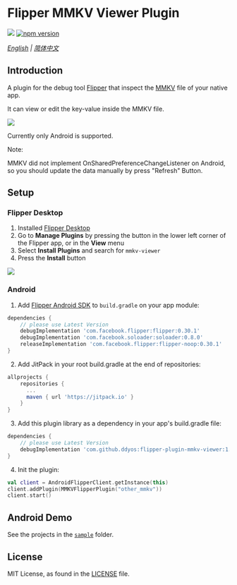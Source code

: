 # Flipper MMKV Viewer Plugin

[![](https://jitpack.io/v/ddyos/flipper-plugin-mmkv-viewer.svg)](https://jitpack.io/#ddyos/flipper-plugin-mmkv-viewer)
[![npm version](https://img.shields.io/npm/v/flipper-plugin-mmkv-viewer.svg)](https://www.npmjs.com/package/flipper-plugin-mmkv-viewer)

*[English](README.md) | [简体中文](README.zh-cn.md)*

## Introduction

A plugin for the debug tool [Flipper](https://fbflipper.com) that inspect the [MMKV](https://github.com/Tencent/MMKV) file of your native app.

It can view or edit the key-value inside the MMKV file.

![](https://user-images.githubusercontent.com/8358125/73119200-4ba6f300-3f99-11ea-8391-a22cc826b5ca.png)

Currently only Android is supported.

Note: 

MMKV did not implement OnSharedPreferenceChangeListener on Android, so you should update the data manually by press "Refresh" Button.

## Setup

### Flipper Desktop

1. Installed [Flipper Desktop](https://fbflipper.com)
2. Go to **Manage Plugins** by pressing the button in the lower left corner of the Flipper app, or in the **View** menu
3. Select **Install Plugins** and search for `mmkv-viewer`
4. Press the **Install** button

![](https://user-images.githubusercontent.com/8358125/73119201-52356a80-3f99-11ea-95b3-1a0013acbce8.png)

### Android

1. Add [Flipper Android SDK](https://github.com/facebook/flipper) to `build.gradle` on your app module:
```gradle
dependencies {
    // please use Latest Version
    debugImplementation 'com.facebook.flipper:flipper:0.30.1'
    debugImplementation 'com.facebook.soloader:soloader:0.8.0'
    releaseImplementation 'com.facebook.flipper:flipper-noop:0.30.1'
}
```
2. Add JitPack in your root build.gradle at the end of repositories:
```gradle
allprojects {
    repositories {
      ...
      maven { url 'https://jitpack.io' }
    }
}
```
3. Add this plugin library as a dependency in your app's build.gradle file:
```gradle
dependencies {
    // please use Latest Version
    debugImplementation 'com.github.ddyos:flipper-plugin-mmkv-viewer:1.0.0'
}
```
4. Init the plugin:
```Kotlin
val client = AndroidFlipperClient.getInstance(this)
client.addPlugin(MMKVFlipperPlugin("other_mmkv"))
client.start()
```

## Android Demo

See the projects in the [`sample`](/android/sample) folder.

## License

MIT License, as found in the [LICENSE](/LICENSE) file.
